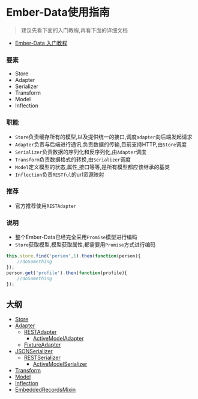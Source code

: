 # Ember-Data使用指南
> 建议先看下面的入门教程,再看下面的详细文档

* [Ember-Data 入门教程](http://www.toptal.com/emberjs/a-thorough-guide-to-ember-data)

### 要素
* Store
* Adapter
* Serializer
* Transform
* Model
* Inflection

### 职能
* `Store`负责缓存所有的模型,以及提供统一的接口,调度`adapter`向后端发起请求
* `Adapter`负责与后端进行通讯,负责数据的传输,目前支持HTTP,由`Store`调度
* `Serializer`负责数据的序列化和反序列化,由`Adapter`调度
* `Transform`负责数据格式的转换,由`Serializer`调度
* `Model`定义模型的状态,属性,接口等等,是所有模型都应该继承的基类
* `Inflection`负责`RESTful`的url资源映射

### 推荐
* 官方推荐使用`RESTAdapter`

### 说明
* 整个Ember-Data已经完全采用`Promise`模型进行编码
* `Store`获取模型,模型获取属性,都需要用`Promise`方式进行编码
```javascript
this.store.find('person',1).then(function(person){
    //doSomething
});
person.get('profile').then(function(profile){
    //doSomething
});
```
## 大纲
* [Store](https://github.com/innobricks/docs/tree/master/ember_data/Store.md)
* [Adapter](https://github.com/innobricks/docs/tree/master/ember_data/Adapter.md)
    * [RESTAdapter](https://github.com/innobricks/docs/tree/master/ember_data/RESTAdapter.md)
        * [ActiveModelAdapter](https://github.com/innobricks/docs/tree/master/ember_data/ActiveModelAdapter.md)
    * [FixtureAdapter](https://github.com/innobricks/docs/tree/master/ember_data/FixtureAdapter.md)
* [JSONSerializer](https://github.com/innobricks/docs/tree/master/ember_data/JSONSerializer.md)
    * [RESTSerializer](https://github.com/innobricks/docs/tree/master/ember_data/RESTSerializer.md)
        * [ActiveModelSerializer](https://github.com/innobricks/docs/tree/master/ember_data/ActiveModelSerializer.md)
* [Transform](https://github.com/innobricks/docs/tree/master/ember_data/Transform.md)
* [Model](https://github.com/innobricks/docs/tree/master/ember_data/Model.md)
* [Inflection](https://github.com/innobricks/docs/tree/master/ember_data/Inflection.md)
* [EmbeddedRecordsMixin](https://github.com/innobricks/docs/tree/master/ember_data/EmbeddedRecordsMixin.md)